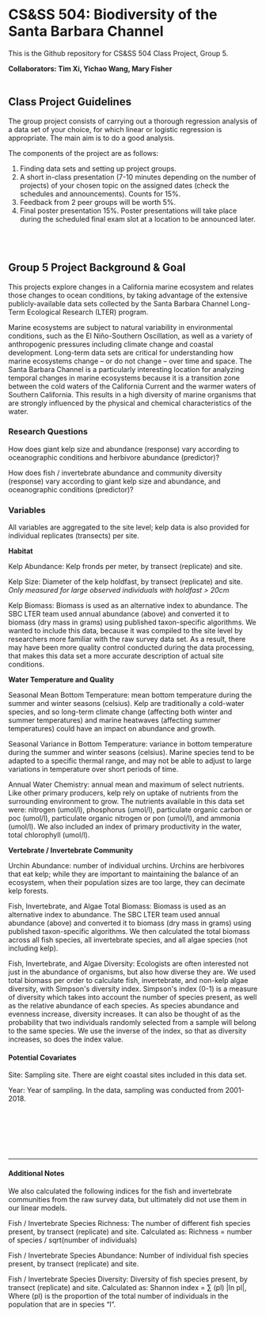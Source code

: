 # CS&SS 504: Biodiversity of the Santa Barbara Channel

This is the Github repository for CS&SS 504 Class Project, Group 5.
<br>

**Collaborators: Tim Xi, Yichao Wang, Mary Fisher**
<br>
<br>

## Class Project Guidelines

The group project consists of carrying out a thorough regression analysis of a data set of your choice, for which linear or logistic regression is appropriate. The main aim is to do a good analysis.

The components of the project are as follows:

1. Finding data sets and setting up project groups.
2. A  short in-class presentation (7-10 minutes depending on the number of projects) of your chosen topic on the assigned dates (check the schedules and announcements). Counts for 15%. 
3. Feedback from 2 peer groups will be worth 5%. 
4. Final poster presentation 15%. Poster presentations will take place during the scheduled final exam slot at a location to be announced later.
<br>
<br>

## Group 5 Project Background & Goal

This projects explore changes in a California marine ecosystem and relates those changes to ocean conditions, by taking advantage of the extensive publicly-available data sets collected by the Santa Barbara Channel Long-Term Ecological Research (LTER) program. 

Marine ecosystems are subject to natural variability in environmental conditions, such as the El Niño-Southern Oscillation, as well as a variety of anthropogenic pressures including climate change and coastal development. Long-term data sets are critical for understanding how marine ecosystems change – or do not change – over time and space. The Santa Barbara Channel is a particularly interesting location for analyzing temporal changes in marine ecosystems because it is a transition zone between the cold waters of the California Current and the warmer waters of Southern California. This results in a high diversity of marine organisms that are strongly influenced by the physical and chemical characteristics of the water. 

### Research Questions

How does giant kelp size and abundance (response) vary according to oceanographic conditions and herbivore abundance (predictor)?

How does fish / invertebrate abundance and community diversity (response) vary according to giant kelp size and abundance, and oceanographic conditions (predictor)?
<br>

### Variables

All variables are aggregated to the site level; kelp data is also provided for individual replicates (transects) per site. 

**Habitat**

Kelp Abundance: Kelp fronds per meter, by transect (replicate) and site.

Kelp Size: Diameter of the kelp holdfast, by transect (replicate) and site. *Only measured for large observed individuals with holdfast > 20cm*

Kelp Biomass: Biomass is used as an alternative index to abundance. The SBC LTER team used annual abundance (above) and converted it to biomass (dry mass in grams) using published taxon-specific algorithms. We wanted to include this data, because it was compiled to the site level by researchers more familiar with the raw survey data set. As a result, there may have been more quality control conducted during the data processing, that makes this data set a more accurate description of actual site conditions.
<br>

**Water Temperature and Quality**

Seasonal Mean Bottom Temperature: mean bottom temperature during the summer and winter seasons (celsius). Kelp are traditionally a cold-water species, and so long-term climate change (affecting both winter and summer temperatures) and marine heatwaves (affecting summer temperatures) could have an impact on abundance and growth.

Seasonal Variance in Bottom Temperature: variance in bottom temperature during the summer and winter seasons (celsius). Marine species tend to be adapted to a specific thermal range, and may not be able to adjust to large variations in temperature over short periods of time. 

Annual Water Chemistry: annual mean and maximum of select nutrients. Like other primary producers, kelp rely on uptake of nutrients from the surrounding environment to grow. The nutrients available in this data set were: nitrogen (umol/l), phosphorus (umol/l), particulate organic carbon or poc (umol/l), particulate organic nitrogen or pon (umol/l), and ammonia (umol/l). We also included an index of primary productivity in the water, total chlorophyll (umol/l). 
<br>

**Vertebrate / Invertebrate Community** 

Urchin Abundance: number of individual urchins. Urchins are herbivores that eat kelp; while they are important to maintaining the balance of an ecosystem, when their population sizes are too large, they can decimate kelp forests. 

Fish, Invertebrate, and Algae Total Biomass: Biomass is used as an alternative index to abundance. The SBC LTER team used annual abundance (above) and converted it to biomass (dry mass in grams) using published taxon-specific algorithms. We then calculated the total biomass across all fish species, all invertebrate species, and all algae species (not including kelp). 

Fish, Invertebrate, and Algae Diversity: Ecologists are often interested not just in the abundance of organisms, but also how diverse they are. We used total biomass per order to calculate fish, invertebrate, and non-kelp algae diversity, with Simpson's diversity index. Simpson's index (0-1) is a measure of diversity which takes into account the number of species present, as well as the relative abundance of each species. As species abundance and evenness increase, diversity increases. It can also be thought of as the probability that two individuals randomly selected from a sample will belong to the same species. We use the inverse of the index, so that as diversity increases, so does the index value.



#### Potential Covariates 

Site: Sampling site. There are eight coastal sites included in this data set. 

Year: Year of sampling. In the data, sampling was conducted from 2001-2018. 

<br>
<br>
<br>
<br>
<br>

---



#### Additional Notes

We also calculated the following indices for the fish and invertebrate communities from the raw survey data, but ultimately did not use them in our linear models.


Fish / Invertebrate Species Richness: The number of different fish species present, by transect (replicate) and site. Calculated as: Richness = number of species / sqrt(number of individuals)

Fish / Invertebrate Species Abundance: Number of individual fish species present, by transect (replicate) and site.

Fish / Invertebrate Species Diversity: Diversity of fish species present, by transect (replicate) and site. Calculated as: Shannon index = ∑ (pl) |ln pl|, Where (pl) is the proportion of the total number of individuals in the population that are in species “l”.










